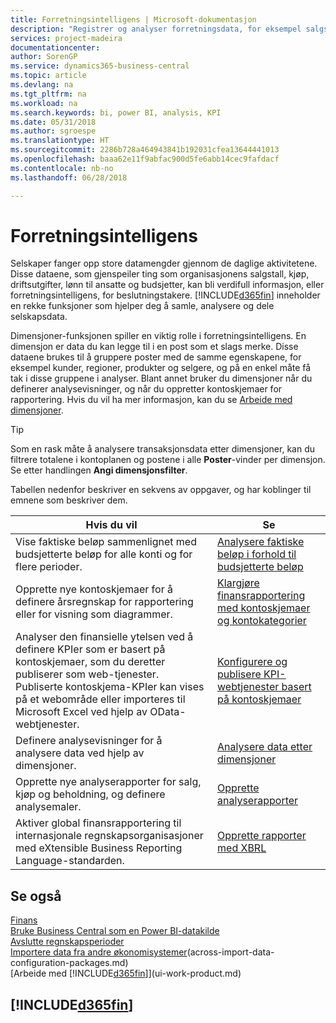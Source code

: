 ```yaml
---
title: Forretningsintelligens | Microsoft-dokumentasjon
description: "Registrer og analyser forretningsdata, for eksempel salgstall, kjøp, driftsutgifter, lønn til ansatte og budsjetter, som kan være verdifull informasjon for forretningsintelligens eller beslutningstaking."
services: project-madeira
documentationcenter: 
author: SorenGP
ms.service: dynamics365-business-central
ms.topic: article
ms.devlang: na
ms.tgt_pltfrm: na
ms.workload: na
ms.search.keywords: bi, power BI, analysis, KPI
ms.date: 05/31/2018
ms.author: sgroespe
ms.translationtype: HT
ms.sourcegitcommit: 2286b728a464943841b192031cfea13644441013
ms.openlocfilehash: baaa62e11f9abfac900d5fe6abb14cec9fafdacf
ms.contentlocale: nb-no
ms.lasthandoff: 06/28/2018

---
```

# <a name="business-intelligence"></a>Forretningsintelligens
Selskaper fanger opp store datamengder gjennom de daglige aktivitetene. Disse dataene, som gjenspeiler ting som organisasjonens salgstall, kjøp, driftsutgifter, lønn til ansatte og budsjetter, kan bli verdifull informasjon, eller forretningsintelligens, for beslutningstakere. [!INCLUDE[d365fin](includes/d365fin_md.md)] inneholder en rekke funksjoner som hjelper deg å samle, analysere og dele selskapsdata.

Dimensjoner-funksjonen spiller en viktig rolle i forretningsintelligens. En dimensjon er data du kan legge til i en post som et slags merke. Disse dataene brukes til å gruppere poster med de samme egenskapene, for eksempel kunder, regioner, produkter og selgere, og på en enkel måte få tak i disse gruppene i analyser. Blant annet bruker du dimensjoner når du definerer analysevisninger, og når du oppretter kontoskjemaer for rapportering. Hvis du vil ha mer informasjon, kan du se [Arbeide med dimensjoner](finance-dimensions.md).

> [!TIP]
> Som en rask måte å analysere transaksjonsdata etter dimensjoner, kan du filtrere totalene i kontoplanen og postene i alle **Poster**-vinder per dimensjon. Se etter handlingen **Angi dimensjonsfilter**.  

Tabellen nedenfor beskriver en sekvens av oppgaver, og har koblinger til emnene som beskriver dem.  

| Hvis du vil | Se |
| --- | --- |
|Vise faktiske beløp sammenlignet med budsjetterte beløp for alle konti og for flere perioder.|[Analysere faktiske beløp i forhold til budsjetterte beløp](bi-how-analyze-actual-versus-budget.md)|
|Opprette nye kontoskjemaer for å definere årsregnskap for rapportering eller for visning som diagrammer.|[Klargjøre finansrapportering med kontoskjemaer og kontokategorier](bi-how-work-account-schedule.md)|
|Analyser den finansielle ytelsen ved å definere KPIer som er basert på kontoskjemaer, som du deretter publiserer som web-tjenester. Publiserte kontoskjema-KPIer kan vises på et webområde eller importeres til Microsoft Excel ved hjelp av OData-webtjenester.|[Konfigurere og publisere KPI-webtjenester basert på kontoskjemaer](bi-how-to-set-up-and-publish-kpi-web-services-based-on-account-schedules.md)|
|Definere analysevisninger for å analysere data ved hjelp av dimensjoner.|[Analysere data etter dimensjoner](bi-how-analyze-data-dimension.md)|
|Opprette nye analyserapporter for salg, kjøp og beholdning, og definere analysemaler.|[Opprette analyserapporter](bi-how-create-analysis-views-reports.md)|
|Aktiver global finansrapportering til internasjonale regnskapsorganisasjoner med eXtensible Business Reporting Language-standarden.|[Opprette rapporter med XBRL](bi-create-reports-with-xbrl.md)|

## <a name="see-also"></a>Se også
[Finans](finance.md)    
[Bruke Business Central som en Power BI-datakilde](across-how-use-financials-data-source-powerbi.md)  
[Avslutte regnskapsperioder](year-close-years-periods.md)  
[Importere data fra andre økonomisystemer](across-import-data-configuration-packages.md)(across-import-data-configuration-packages.md)  
[Arbeide med [!INCLUDE[d365fin](includes/d365fin_md.md)]](ui-work-product.md)

## [!INCLUDE[d365fin](includes/free_trial_md.md)]  
 

